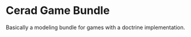 Cerad Game Bundle
=================

Basically a modeling bundle for games with a doctrine implementation.

